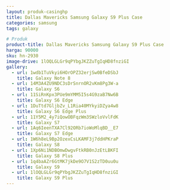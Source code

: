 ```yaml
---
layout: produk-casinghp
title: Dallas Mavericks Samsung Galaxy S9 Plus Case
categories: samsung
tags: galaxy

# Produk
product-title: Dallas Mavericks Samsung Galaxy S9 Plus Case
harga: 90000
sku: hn-2930
image-drive: 1lOQLGLGr9qPYbgJKZZuTgIqHD8fnziGI
gallery:
  - url: 1wdb1TuVkyi6HOrOPZ32erjSw0BfeDSbJ
    title: Galaxy Note 8
  - url: 14M3A4ZU9NDC3sDrSnrnOR2vKm8Pg3W-a
    title: Galaxy S6
  - url: 11SiRnKpx3PUe9mYMM5I5s4G9zaB7Nw6B
    title: Galaxy S6 Edge
  - url: 1DuTtd7GljbZv_L1Ria40MYkyiDZya4w8
    title: Galaxy S6 Edge Plus
  - url: 11Y5M2_4y7iQowOBFqzWm3SWzloVvlFdK
    title: Galaxy S7
  - url: 1Aq6IeenTXA7Cl92ORb7ioWoMlqBD__E7
    title: Galaxy S7 Edge
  - url: 1W6h8eL9Bp2OzexCsLKAMF3j7ddHPKraP
    title: Galaxy S8
  - url: 1Xp6Ni1NDBOmwDwgvFtkRB0nJzEtLBKFI
    title: Galaxy S8 Plus
  - url: 1q4baAZr6GtMK7jkDe9O7V1S2zTD0uu0u
    title: Galaxy S9
  - url: 1lOQLGLGr9qPYbgJKZZuTgIqHD8fnziGI
    title: Galaxy S9 Plus
---
```

